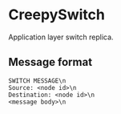 # CreepySwitch
Application layer switch replica.

## Message format
```
SWITCH MESSAGE\n
Source: <node id>\n
Destination: <node id>\n
<message body>\n
```
